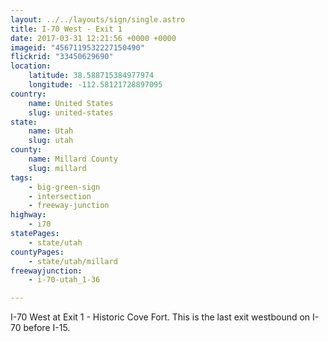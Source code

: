 ```yaml
---
layout: ../../layouts/sign/single.astro
title: I-70 West - Exit 1
date: 2017-03-31 12:21:56 +0000 +0000
imageid: "4567119532227150490"
flickrid: "33450629690"
location:
    latitude: 38.588715384977974
    longitude: -112.58121728897095
country:
    name: United States
    slug: united-states
state:
    name: Utah
    slug: utah
county:
    name: Millard County
    slug: millard
tags:
    - big-green-sign
    - intersection
    - freeway-junction
highway:
    - i70
statePages:
    - state/utah
countyPages:
    - state/utah/millard
freewayjunction:
    - i-70-utah_1-36

---
```

I-70 West at Exit 1 - Historic Cove Fort.  This is the last exit westbound on I-70 before I-15.